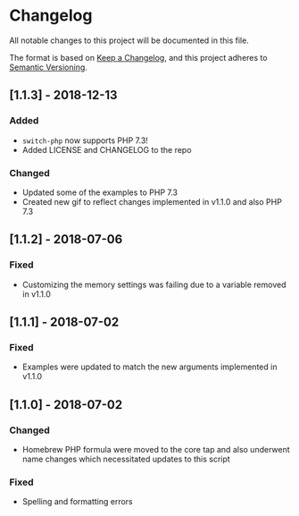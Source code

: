 # Changelog
All notable changes to this project will be documented in this file.

The format is based on [Keep a Changelog](https://keepachangelog.com/en/1.0.0/),
and this project adheres to [Semantic Versioning](https://semver.org/spec/v2.0.0.html).

## [1.1.3] - 2018-12-13
### Added
- `switch-php` now supports PHP 7.3!
- Added LICENSE and CHANGELOG to the repo

### Changed
- Updated some of the examples to PHP 7.3
- Created new gif to reflect changes implemented in v1.1.0 and also PHP 7.3

## [1.1.2] - 2018-07-06
### Fixed
- Customizing the memory settings was failing due to a variable removed in v1.1.0

## [1.1.1] - 2018-07-02
### Fixed
- Examples were updated to match the new arguments implemented in v1.1.0

## [1.1.0] - 2018-07-02
### Changed
- Homebrew PHP formula were moved to the core tap and also underwent name changes which necessitated updates to this script

### Fixed
- Spelling and formatting errors